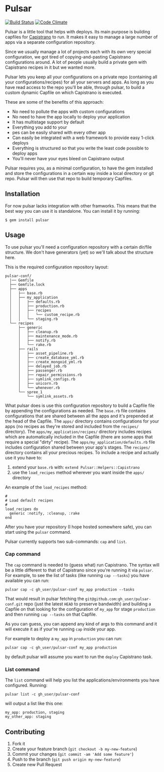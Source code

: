 # Pulsar

[![Build Status](https://secure.travis-ci.org/nebulab/pulsar.png?branch=master)](http://travis-ci.org/nebulab/pulsar) 
[![Code Climate](https://codeclimate.com/badge.png)](https://codeclimate.com/github/nebulab/pulsar)

Pulsar is a little tool that helps with deploys. Its main purpose is building capfiles for [Capistrano](https://rubygems.org/gems/capistrano) 
to run. It makes it easy to manage a large number of apps via a separate configuration repository.

Since we usually manage a lot of projects each with its own very special configuration, we got tired of copying-and-pasting
Capistrano configurations around. A lot of people usually build a private gem with Capistrano recipes in it but we 
wanted more.

Pulsar lets you keep all your configurations on a private repo (containing all your configurations/recipes) for all your
servers and apps. As long as you have read access to the repo you'll be able, through pulsar, to build a custom dynamic 
Capfile on which Capistrano is executed.

These are some of the benefits of this approach:

* No need to pollute the apps with custom configurations
* No need to have the app locally to deploy your application
* It has multistage support by default
* Everything you add to your 
* pes can be easily shared with every other app
* Can easily be integrated with a web framework to provide easy 1-click deploys
* Everything is structured so that you write the least code possible to deploy apps
* You'll never have your eyes bleed on Capistrano output

Pulsar requires you, as a minimal configuration, to have the gem installed and store the configurations in a certain way
inside a local directory or git repo. Pulsar will then use that repo to build temporary Capfiles.

## Installation

For now pulsar lacks integration with other framworks. This means that the best way you can use it is standalone.
You can install it by running:

    $ gem install pulsar

## Usage

To use pulsar you'll need a configuration repository with a certain dir/file structure. We don't have generators (yet)
so we'll talk about the structure here.

This is the required configuration repository layout:

```
pulsar-conf/
  |── Gemfile
  ├── Gemfile.lock
  ├── apps
  │   ├── base.rb
  │   ├── my_application
  │   │   ├── defaults.rb
  │   │   ├── production.rb
  │   │   ├── recipes
  │   │   │   └── custom_recipe.rb
  │   │   └── staging.rb
  └── recipes
      ├── generic
      │   ├── cleanup.rb
      │   ├── maintenance_mode.rb
      │   ├── notify.rb
      │   └── rake.rb
      ├── rails
      │   ├── asset_pipeline.rb
      │   ├── create_database_yml.rb
      │   ├── create_mongoid_yml.rb
      │   ├── delayed_job.rb
      │   ├── passenger.rb
      │   ├── repair_permissions.rb
      │   ├── symlink_configs.rb
      │   ├── unicorn.rb
      │   └── whenever.rb
      └── spree_1
          └── symlink_assets.rb
```

What pulsar does is use this configuration repository to build a Capfile file by appending the configurations as needed.
The `base.rb` file contains configurations that are shared between all the apps and it's prepended at the head of the Capfile.
The `apps/` directory contains configurations for your apps (no recipes as they're stored and included from the `recipes/` directory).
The `apps/my_application/recipes/` directory includes recipes which are automatically included in the Capfile (there 
are some apps that require a special "dirty" recipe).
The `apps/my_application/defaults.rb` file includes configuration shared between your app's stages.
The `recipes/` directory contains all your precious recipes. To include a recipe and actually use it you have to:

1. extend your `base.rb` with: `extend Pulsar::Helpers::Capistrano`
2. use the `load_recipes` method wherever you want inside the `apps/` directory

An example of the `load_recipes` method:

```
#
# Load default recipes
#
load_recipes do
  generic :notify, :cleanup, :rake
end
```

After you have your repository (I hope hosted somewhere safe), you can start using the `pulsar` command.

Pulsar currently supports two sub-commands: `cap` and `list`.

### Cap command

The `cap` command is needed to (guess what) run Capistrano. The syntax will be a little different to that of Capistrano
since you're running it via `pulsar`.
For example, to see the list of tasks (like running `cap --tasks`) you have available you can run:

```
pulsar cap -c gh_user/pulsar-conf my_app production --tasks
```

That would result in pulsar fetching the `git@github.com:gh_user/pulsar-conf.git` repo (just the latest `HEAD` 
to preserve bandwidth) and building a Capfile on that looking for the configuration of `my_app` for stage `production`
and then running `cap --tasks` on that Capfile.

As you can guess, you can append any kind of args to this command and it will execute it as if your're running `cap`
inside your app.

For example to deploy a `my_app` in `production` you can run:

```
pulsar cap -c gh_user/pulsar-conf my_app production
```

by default pulsar will assume you want to run the `deploy` Capistrano task.

### List command

The `list` command will help you list the applications/environments you have configured. Running:

```
pulsar list -c gh_user/pulsar-conf
```

will output a list like this one:

```
my_app: production, staging
my_other_app: staging
```

## Contributing

1. Fork it
2. Create your feature branch (`git checkout -b my-new-feature`)
3. Commit your changes (`git commit -am 'Add some feature'`)
4. Push to the branch (`git push origin my-new-feature`)
5. Create new Pull Request
